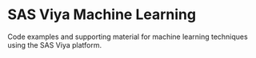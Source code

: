 # SAS Viya Machine Learning
Code examples and supporting material for machine learning techniques using the SAS Viya platform.

